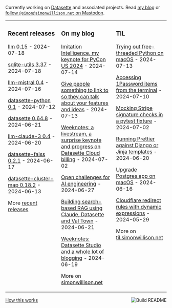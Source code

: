 Currently working on [Datasette](https://datasette.io/) and associated projects. Read [my blog](https://simonwillison.net/) or <a href="https://fedi.simonwillison.net/@simon">follow `@simon@simonwillison.net` on Mastodon</a>.

<table><tr><td valign="top" width="33%">

### Recent releases
<!-- recent_releases starts -->
[llm 0.15](https://github.com/simonw/llm/releases/tag/0.15) - 2024-07-18

[sqlite-utils 3.37](https://github.com/simonw/sqlite-utils/releases/tag/3.37) - 2024-07-18

[llm-mistral 0.4](https://github.com/simonw/llm-mistral/releases/tag/0.4) - 2024-07-16

[datasette-python 0.1](https://github.com/datasette/datasette-python/releases/tag/0.1) - 2024-07-12

[datasette 0.64.8](https://github.com/simonw/datasette/releases/tag/0.64.8) - 2024-06-21

[llm-claude-3 0.4](https://github.com/simonw/llm-claude-3/releases/tag/0.4) - 2024-06-20

[datasette-faiss 0.2.1](https://github.com/simonw/datasette-faiss/releases/tag/0.2.1) - 2024-06-17

[datasette-cluster-map 0.18.2](https://github.com/simonw/datasette-cluster-map/releases/tag/0.18.2) - 2024-06-13
<!-- recent_releases ends -->
More [recent releases](https://github.com/simonw/simonw/blob/main/releases.md)
</td><td valign="top" width="34%">

### On my blog
<!-- blog starts -->
[Imitation Intelligence, my keynote for PyCon US 2024](https://simonwillison.net/2024/Jul/14/pycon/) - 2024-07-14

[Give people something to link to so they can talk about your features and ideas](https://simonwillison.net/2024/Jul/13/give-people-something-to-link-to/) - 2024-07-13

[Weeknotes: a livestream, a surprise keynote and progress on Datasette Cloud billing](https://simonwillison.net/2024/Jul/2/weeknotes/) - 2024-07-02

[Open challenges for AI engineering](https://simonwillison.net/2024/Jun/27/ai-worlds-fair/) - 2024-06-27

[Building search-based RAG using Claude, Datasette and Val Town](https://simonwillison.net/2024/Jun/21/search-based-rag/) - 2024-06-21

[Weeknotes: Datasette Studio and a whole lot of blogging](https://simonwillison.net/2024/Jun/19/datasette-studio/) - 2024-06-19
<!-- blog ends -->
More on [simonwillison.net](https://simonwillison.net/)
</td><td valign="top" width="33%">

### TIL
<!-- tils starts -->
[Trying out free-threaded Python on macOS](https://til.simonwillison.net/python/trying-free-threaded-python) - 2024-07-13

[Accessing 1Password items from the terminal](https://til.simonwillison.net/macos/1password-terminal) - 2024-07-10

[Mocking Stripe signature checks in a pytest fixture](https://til.simonwillison.net/pytest/pytest-stripe-signature) - 2024-07-02

[Running Prettier against Django or Jinja templates](https://til.simonwillison.net/npm/prettier-django) - 2024-06-20

[Upgrade Postgres.app on macOS](https://til.simonwillison.net/postgresql/upgrade-postgres-app) - 2024-06-16

[Cloudflare redirect rules with dynamic expressions](https://til.simonwillison.net/cloudflare/redirect-rules) - 2024-05-29
<!-- tils ends -->
More on [til.simonwillison.net](https://til.simonwillison.net/)
</td></tr></table>

<a href="https://github.com/simonw/simonw/actions"><img src="https://github.com/simonw/simonw/workflows/Build%20README/badge.svg" align="right" alt="Build README"></a> <a href="https://simonwillison.net/2020/Jul/10/self-updating-profile-readme/">How this works</a>
